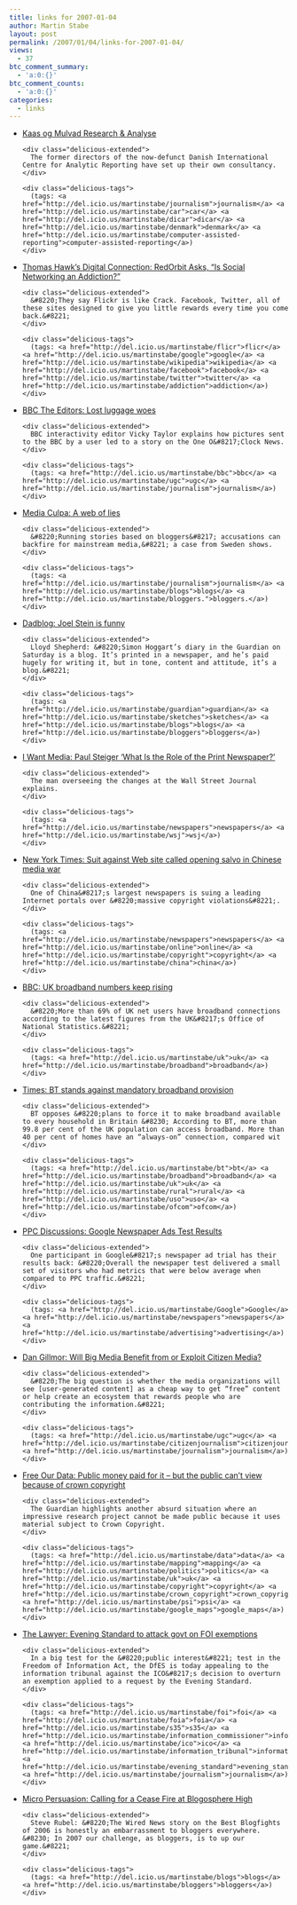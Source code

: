 ```yaml
---
title: links for 2007-01-04
author: Martin Stabe
layout: post
permalink: /2007/01/04/links-for-2007-01-04/
views:
  - 37
btc_comment_summary:
  - 'a:0:{}'
btc_comment_counts:
  - 'a:0:{}'
categories:
  - links
---
```

<ul class="delicious">
  <li>
    <div class="delicious-link">
      <a href="http://www.kaasogmulvad.dk/">Kaas og Mulvad Research & Analyse</a>
    </div>
    
    <div class="delicious-extended">
      The former directors of the now-defunct Danish International Centre for Analytic Reporting have set up their own consultancy.
    </div>
    
    <div class="delicious-tags">
      (tags: <a href="http://del.icio.us/martinstabe/journalism">journalism</a> <a href="http://del.icio.us/martinstabe/car">car</a> <a href="http://del.icio.us/martinstabe/dicar">dicar</a> <a href="http://del.icio.us/martinstabe/denmark">denmark</a> <a href="http://del.icio.us/martinstabe/computer-assisted-reporting">computer-assisted-reporting</a>)
    </div>
  </li>
  
  <li>
    <div class="delicious-link">
      <a href="http://thomashawk.com/2007/01/redorbit-asks-is-social-networking.html">Thomas Hawk&#8217;s Digital Connection: RedOrbit Asks, &#8220;Is Social Networking an Addiction?&#8221;</a>
    </div>
    
    <div class="delicious-extended">
      &#8220;They say Flickr is like Crack. Facebook, Twitter, all of these sites designed to give you little rewards every time you come back.&#8221;
    </div>
    
    <div class="delicious-tags">
      (tags: <a href="http://del.icio.us/martinstabe/flicr">flicr</a> <a href="http://del.icio.us/martinstabe/google">google</a> <a href="http://del.icio.us/martinstabe/wikipedia">wikipedia</a> <a href="http://del.icio.us/martinstabe/facebook">facebook</a> <a href="http://del.icio.us/martinstabe/twitter">twitter</a> <a href="http://del.icio.us/martinstabe/addiction">addiction</a>)
    </div>
  </li>
  
  <li>
    <div class="delicious-link">
      <a href="http://www.bbc.co.uk/blogs/theeditors/2007/01/lost_luggage_woes.html">BBC The Editors: Lost luggage woes</a>
    </div>
    
    <div class="delicious-extended">
      BBC interactivity editor Vicky Taylor explains how pictures sent to the BBC by a user led to a story on the One O&#8217;Clock News.
    </div>
    
    <div class="delicious-tags">
      (tags: <a href="http://del.icio.us/martinstabe/bbc">bbc</a> <a href="http://del.icio.us/martinstabe/ugc">ugc</a> <a href="http://del.icio.us/martinstabe/journalism">journalism</a>)
    </div>
  </li>
  
  <li>
    <div class="delicious-link">
      <a href="http://www.kullin.net/arkiv/2007_01_01_mc.html#116782217110698711">Media Culpa: A web of lies</a>
    </div>
    
    <div class="delicious-extended">
      &#8220;Running stories based on bloggers&#8217; accusations can backfire for mainstream media,&#8221; a case from Sweden shows.
    </div>
    
    <div class="delicious-tags">
      (tags: <a href="http://del.icio.us/martinstabe/journalism">journalism</a> <a href="http://del.icio.us/martinstabe/blogs">blogs</a> <a href="http://del.icio.us/martinstabe/bloggers.">bloggers.</a>)
    </div>
  </li>
  
  <li>
    <div class="delicious-link">
      <a href="http://www.dadblog.co.uk/work/2007/01/03/joel-stein-is-funny/">Dadblog: Joel Stein is funny</a>
    </div>
    
    <div class="delicious-extended">
      Lloyd Shepherd: &#8220;Simon Hoggart’s diary in the Guardian on Saturday is a blog. It’s printed in a newspaper, and he’s paid hugely for writing it, but in tone, content and attitude, it’s a blog.&#8221;
    </div>
    
    <div class="delicious-tags">
      (tags: <a href="http://del.icio.us/martinstabe/guardian">guardian</a> <a href="http://del.icio.us/martinstabe/sketches">sketches</a> <a href="http://del.icio.us/martinstabe/blogs">blogs</a> <a href="http://del.icio.us/martinstabe/bloggers">bloggers</a>)
    </div>
  </li>
  
  <li>
    <div class="delicious-link">
      <a href="http://www.iwantmedia.com/people/people65.html">I Want Media: Paul Steiger &#8216;What Is the Role of the Print Newspaper?&#8217;</a>
    </div>
    
    <div class="delicious-extended">
      The man overseeing the changes at the Wall Street Journal explains.
    </div>
    
    <div class="delicious-tags">
      (tags: <a href="http://del.icio.us/martinstabe/newspapers">newspapers</a> <a href="http://del.icio.us/martinstabe/wsj">wsj</a>)
    </div>
  </li>
  
  <li>
    <div class="delicious-link">
      <a href="http://www.iht.com/articles/2007/01/03/business/copyright.php">New York Times: Suit against Web site called opening salvo in Chinese media war</a>
    </div>
    
    <div class="delicious-extended">
      One of China&#8217;s largest newspapers is suing a leading Internet portals over &#8220;massive copyright violations&#8221;.
    </div>
    
    <div class="delicious-tags">
      (tags: <a href="http://del.icio.us/martinstabe/newspapers">newspapers</a> <a href="http://del.icio.us/martinstabe/online">online</a> <a href="http://del.icio.us/martinstabe/copyright">copyright</a> <a href="http://del.icio.us/martinstabe/china">china</a>)
    </div>
  </li>
  
  <li>
    <div class="delicious-link">
      <a href="http://news.bbc.co.uk/1/hi/technology/6228367.stm">BBC: UK broadband numbers keep rising</a>
    </div>
    
    <div class="delicious-extended">
      &#8220;More than 69% of UK net users have broadband connections according to the latest figures from the UK&#8217;s Office of National Statistics.&#8221;
    </div>
    
    <div class="delicious-tags">
      (tags: <a href="http://del.icio.us/martinstabe/uk">uk</a> <a href="http://del.icio.us/martinstabe/broadband">broadband</a>)
    </div>
  </li>
  
  <li>
    <div class="delicious-link">
      <a href="http://technology.timesonline.co.uk/article/0,,20411-2528616,00.html">Times: BT stands against mandatory broadband provision</a>
    </div>
    
    <div class="delicious-extended">
      BT opposes &#8220;plans to force it to make broadband available to every household in Britain &#8230; According to BT, more than 99.8 per cent of the UK population can access broadband. More than 40 per cent of homes have an “always-on” connection, compared wit
    </div>
    
    <div class="delicious-tags">
      (tags: <a href="http://del.icio.us/martinstabe/bt">bt</a> <a href="http://del.icio.us/martinstabe/broadband">broadband</a> <a href="http://del.icio.us/martinstabe/uk">uk</a> <a href="http://del.icio.us/martinstabe/rural">rural</a> <a href="http://del.icio.us/martinstabe/uso">uso</a> <a href="http://del.icio.us/martinstabe/ofcom">ofcom</a>)
    </div>
  </li>
  
  <li>
    <div class="delicious-link">
      <a href="http://www.ppcdiscussions.com/2007/01/google-newspaper-ads-test-results.html">PPC Discussions: Google Newspaper Ads Test Results</a>
    </div>
    
    <div class="delicious-extended">
      One participant in Google&#8217;s newspaper ad trial has their results back: &#8220;Overall the newspaper test delivered a small set of visitors who had metrics that were below average when compared to PPC traffic.&#8221;
    </div>
    
    <div class="delicious-tags">
      (tags: <a href="http://del.icio.us/martinstabe/Google">Google</a> <a href="http://del.icio.us/martinstabe/newspapers">newspapers</a> <a href="http://del.icio.us/martinstabe/advertising">advertising</a>)
    </div>
  </li>
  
  <li>
    <div class="delicious-link">
      <a href="http://citmedia.org/blog/2007/01/03/will-big-media-benefit-from-or-exploit-citizen-media/">Dan Gillmor: Will Big Media Benefit from or Exploit Citizen Media?</a>
    </div>
    
    <div class="delicious-extended">
      &#8220;The big question is whether the media organizations will see [user-generated content] as a cheap way to get “free” content or help create an ecosystem that rewards people who are contributing the information.&#8221;
    </div>
    
    <div class="delicious-tags">
      (tags: <a href="http://del.icio.us/martinstabe/ugc">ugc</a> <a href="http://del.icio.us/martinstabe/citizenjournalism">citizenjournalism</a> <a href="http://del.icio.us/martinstabe/journalism">journalism</a>)
    </div>
  </li>
  
  <li>
    <div class="delicious-link">
      <a href="http://www.freeourdata.org.uk/blog/?p=90">Free Our Data: Public money paid for it &#8211; but the public can’t view because of crown copyright</a>
    </div>
    
    <div class="delicious-extended">
      The Guardian highlights another absurd situation where an impressive research project cannot be made public because it uses material subject to Crown Copyright.
    </div>
    
    <div class="delicious-tags">
      (tags: <a href="http://del.icio.us/martinstabe/data">data</a> <a href="http://del.icio.us/martinstabe/mapping">mapping</a> <a href="http://del.icio.us/martinstabe/politics">politics</a> <a href="http://del.icio.us/martinstabe/uk">uk</a> <a href="http://del.icio.us/martinstabe/copyright">copyright</a> <a href="http://del.icio.us/martinstabe/crown_copyright">crown_copyright</a> <a href="http://del.icio.us/martinstabe/psi">psi</a> <a href="http://del.icio.us/martinstabe/google_maps">google_maps</a>)
    </div>
  </li>
  
  <li>
    <div class="delicious-link">
      <a href="http://www.thelawyer.com/cgi-bin/item.cgi?id=123597&#038;d=122&#038;h=24&#038;f=46">The Lawyer: Evening Standard to attack govt on FOI exemptions</a>
    </div>
    
    <div class="delicious-extended">
      In a big test for the &#8220;public interest&#8221; test in the Freedom of Information Act, the DfES is today appealing to the information tribunal against the ICO&#8217;s decision to overturn an exemption applied to a request by the Evening Standard.
    </div>
    
    <div class="delicious-tags">
      (tags: <a href="http://del.icio.us/martinstabe/foi">foi</a> <a href="http://del.icio.us/martinstabe/foia">foia</a> <a href="http://del.icio.us/martinstabe/s35">s35</a> <a href="http://del.icio.us/martinstabe/information_commissioner">information_commissioner</a> <a href="http://del.icio.us/martinstabe/ico">ico</a> <a href="http://del.icio.us/martinstabe/information_tribunal">information_tribunal</a> <a href="http://del.icio.us/martinstabe/evening_standard">evening_standard</a> <a href="http://del.icio.us/martinstabe/journalism">journalism</a>)
    </div>
  </li>
  
  <li>
    <div class="delicious-link">
      <a href="http://www.micropersuasion.com/2007/01/calling_for_a_c.html">Micro Persuasion: Calling for a Cease Fire at Blogosphere High</a>
    </div>
    
    <div class="delicious-extended">
      Steve Rubel: &#8220;The Wired News story on the Best Blogfights of 2006 is honestly an embarrassment to bloggers everywhere. &#8230; In 2007 our challenge, as bloggers, is to up our game.&#8221;
    </div>
    
    <div class="delicious-tags">
      (tags: <a href="http://del.icio.us/martinstabe/blogs">blogs</a> <a href="http://del.icio.us/martinstabe/bloggers">bloggers</a>)
    </div>
  </li>
</ul>